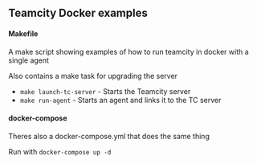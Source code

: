 ## Teamcity Docker examples

#### Makefile

A make script showing examples of how to run teamcity in docker with a single agent

Also contains a make task for upgrading the server

* `make launch-tc-server` - Starts the Teamcity server
* `make run-agent` - Starts an agent and links it to the TC server

#### docker-compose

Theres also a docker-compose.yml that does the same thing

Run with `docker-compose up -d`
